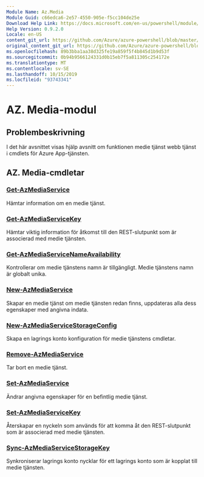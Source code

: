 ```yaml
---
Module Name: Az.Media
Module Guid: c66edca6-2e57-4550-905e-f5cc104de25e
Download Help Link: https://docs.microsoft.com/en-us/powershell/module/az.media
Help Version: 0.9.2.0
Locale: en-US
content_git_url: https://github.com/Azure/azure-powershell/blob/master/src/Media/Media/help/Az.Media.md
original_content_git_url: https://github.com/Azure/azure-powershell/blob/master/src/Media/Media/help/Az.Media.md
ms.openlocfilehash: 89b3bba1aa38d325fe19a859f5f4b845d1b9d53f
ms.sourcegitcommit: 0b94b9566124331d0b15eb7f5a811305c254172e
ms.translationtype: MT
ms.contentlocale: sv-SE
ms.lasthandoff: 10/15/2019
ms.locfileid: "93743341"
---
```

# AZ. Media-modul
## Problembeskrivning
I det här avsnittet visas hjälp avsnitt om funktionen medie tjänst webb tjänst i cmdlets för Azure App-tjänsten.

## AZ. Media-cmdletar
### [Get-AzMediaService](Get-AzMediaService.md)
Hämtar information om en medie tjänst.

### [Get-AzMediaServiceKey](Get-AzMediaServiceKey.md)
Hämtar viktig information för åtkomst till den REST-slutpunkt som är associerad med medie tjänsten.

### [Get-AzMediaServiceNameAvailability](Get-AzMediaServiceNameAvailability.md)
Kontrollerar om medie tjänstens namn är tillgängligt.
Medie tjänstens namn är globalt unika.

### [New-AzMediaService](New-AzMediaService.md)
Skapar en medie tjänst om medie tjänsten redan finns, uppdateras alla dess egenskaper med angivna indata.

### [New-AzMediaServiceStorageConfig](New-AzMediaServiceStorageConfig.md)
Skapa en lagrings konto konfiguration för medie tjänstens cmdletar.

### [Remove-AzMediaService](Remove-AzMediaService.md)
Tar bort en medie tjänst.

### [Set-AzMediaService](Set-AzMediaService.md)
Ändrar angivna egenskaper för en befintlig medie tjänst.

### [Set-AzMediaServiceKey](Set-AzMediaServiceKey.md)
Återskapar en nyckeln som används för att komma åt den REST-slutpunkt som är associerad med medie tjänsten.

### [Sync-AzMediaServiceStorageKey](Sync-AzMediaServiceStorageKey.md)
Synkroniserar lagrings konto nycklar för ett lagrings konto som är kopplat till medie tjänsten.

